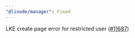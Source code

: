 ```yaml
---
"@linode/manager": Fixed
---
```


LKE create page error for restricted user ([#11687](https://github.com/linode/manager/pull/11687))
